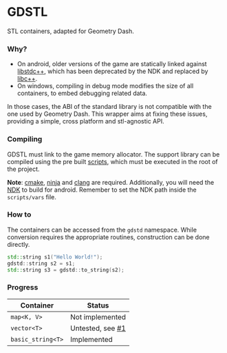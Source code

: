 # GDSTL
STL containers, adapted for Geometry Dash.

### Why?

- On android, older versions of the game are statically linked against [libstdc++](https://gcc.gnu.org/onlinedocs/libstdc++/), which has been deprecated by the NDK and replaced by [libc++](https://libcxx.llvm.org/).
- On windows, compiling in debug mode modifies the size of all containers, to embed debugging related data.

In those cases, the ABI of the standard library is not compatible with the one used by Geometry Dash. This wrapper aims at fixing these issues, providing a simple, cross platform and stl-agnostic API.

### Compiling

GDSTL must link to the game memory allocator. The support library can be compiled using the pre built [scripts](scripts), which must be executed in the root of the project.

**Note**: [cmake](https://cmake.org/), [ninja](https://ninja-build.org/) and [clang](https://clang.llvm.org/) are required. Additionally, you will need the [NDK](https://developer.android.com/ndk) to build for android. Remember to set the NDK path inside the `scripts/vars` file.

### How to

The containers can be accessed from the `gdstd` namespace. While conversion requires the appropriate routines, construction can be done directly.

```cpp
std::string s1("Hello World!");
gdstd::string s2 = s1;
std::string s3 = gdstd::to_string(s2);
```

### Progress

| Container         | Status                                                             |
|-------------------|--------------------------------------------------------------------|
| `map<K, V>`       | Not implemented                                                    |
| `vector<T>`       | Untested, see [#1](https://github.com/gd-hyperdash/gdstl/issues/1) |
| `basic_string<T>` | Implemented                                                        |